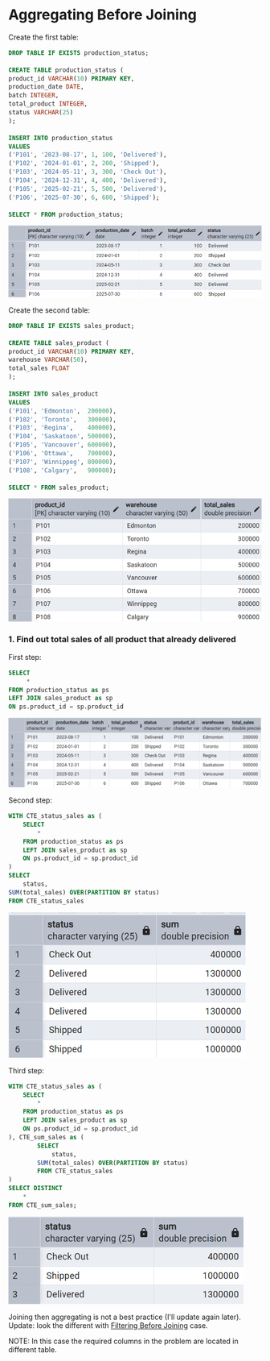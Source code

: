 # Aggregating Before Joining

Create  the first table:
```sql
DROP TABLE IF EXISTS production_status;

CREATE TABLE production_status (
product_id VARCHAR(10) PRIMARY KEY,
production_date DATE,
batch INTEGER,
total_product INTEGER,
status VARCHAR(25)
);

INSERT INTO production_status
VALUES
('P101', '2023-08-17', 1, 100, 'Delivered'),
('P102', '2024-01-01', 2, 200, 'Shipped'),
('P103', '2024-05-11', 3, 300, 'Check Out'),
('P104', '2024-12-31', 4, 400, 'Delivered'),
('P105', '2025-02-21', 5, 500, 'Delivered'),
('P106', '2025-07-30', 6, 600, 'Shipped');

SELECT * FROM production_status;
```
![Library_project](https://github.com/imdwipayana/PostgreSQL/blob/main/Best%20Practices/Aggregating%20Before%20Joining/image/table1.png)

Create  the second table:
```sql
DROP TABLE IF EXISTS sales_product;

CREATE TABLE sales_product (
product_id VARCHAR(10) PRIMARY KEY,
warehouse VARCHAR(50),
total_sales FLOAT
);

INSERT INTO sales_product
VALUES
('P101', 'Edmonton',  200000),
('P102', 'Toronto',   300000),
('P103', 'Regina',    400000),
('P104', 'Saskatoon', 500000),
('P105', 'Vancouver', 600000),
('P106', 'Ottawa',    700000),
('P107', 'Winnippeg', 800000),
('P108', 'Calgary',   900000);

SELECT * FROM sales_product;
```
![Library_project](https://github.com/imdwipayana/PostgreSQL/blob/main/Best%20Practices/Aggregating%20Before%20Joining/image/table2.png)

### 1. Find out total sales of all product that already delivered
First step: 
```sql
SELECT
     *
FROM production_status as ps
LEFT JOIN sales_product as sp
ON ps.product_id = sp.product_id
```

![Library_project](https://github.com/imdwipayana/PostgreSQL/blob/main/Best%20Practices/Aggregating%20Before%20Joining/image/cte1.png)


Second step: 
```sql
WITH CTE_status_sales as (
	SELECT
		*
	FROM production_status as ps
	LEFT JOIN sales_product as sp
	ON ps.product_id = sp.product_id
)
SELECT
	status,
SUM(total_sales) OVER(PARTITION BY status)
FROM CTE_status_sales
```

![Library_project](https://github.com/imdwipayana/PostgreSQL/blob/main/Best%20Practices/Aggregating%20Before%20Joining/image/cte2.png)

Third step: 
```sql
WITH CTE_status_sales as (
	SELECT
		*
	FROM production_status as ps
	LEFT JOIN sales_product as sp
	ON ps.product_id = sp.product_id
), CTE_sum_sales as (
		SELECT
			status,
		SUM(total_sales) OVER(PARTITION BY status)
		FROM CTE_status_sales
)
SELECT DISTINCT
 	*
FROM CTE_sum_sales;
```
![Library_project](https://github.com/imdwipayana/PostgreSQL/blob/main/Best%20Practices/Aggregating%20Before%20Joining/image/finalresult.png)

Joining then aggregating is not a best practice (I'll update again later). Update: look the different with [Filtering Before Joining](https://github.com/imdwipayana/PostgreSQL/tree/main/Best%20Practices/Filtering%20Before%20Joining) case.

NOTE: In this case the required columns in the problem are located in different table.
